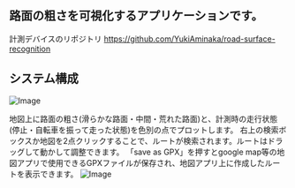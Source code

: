 ## 路面の粗さを可視化するアプリケーションです。
計測デバイスのリポジトリ
https://github.com/YukiAminaka/road-surface-recognition
## システム構成
![Image](https://github.com/user-attachments/assets/63505cef-a6c5-4cb4-9ab5-bc361e7436e1)

地図上に路面の粗さ(滑らかな路面・中間・荒れた路面)と、計測時の走行状態(停止・自転車を振って走った状態)を色別の点でプロットします。
右上の検索ボックスか地図を2点クリックすることで、ルートが検索されます。ルートはドラッグして動かして調整できます。
「save as GPX」を押すとgoogle map等の地図アプリで使用できるGPXファイルが保存され、地図アプリ上に作成したルートを表示できます。
![Image](https://github.com/user-attachments/assets/41c05345-7806-495d-b41b-eb69d29fabf0)

